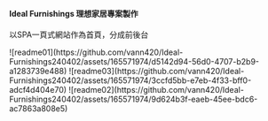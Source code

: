    <h4>Ideal Furnishings 理想家居專案製作</h4>
    <P>以SPA一頁式網站作為首頁，分成前後台</P>
![readme01](https://github.com/vann420/Ideal-Furnishings240402/assets/165571974/d5142d94-56d0-4707-b2b9-a1283739e488)
![readme03](https://github.com/vann420/Ideal-Furnishings240402/assets/165571974/3ccfd5bb-e7eb-4f33-bff0-adcf4d404e70)
![readme02](https://github.com/vann420/Ideal-Furnishings240402/assets/165571974/9d624b3f-eaeb-45ee-bdc6-ac7863a808e5)
